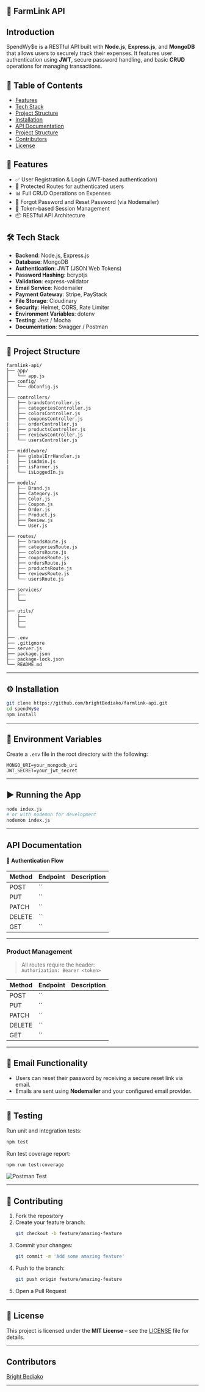 ## 💸 FarmLink API

## Introduction

SpendWy$e is a RESTful API built with **Node.js**, **Express.js**, and **MongoDB** that allows users to securely track their expenses. It features user authentication using **JWT**, secure password handling, and basic **CRUD** operations for managing transactions.

## 📌 Table of Contents

- [Features](#-features)
- [Tech Stack](#-tech-stack)
- [Project Structure](#-project-structure)
- [Installation](#-installation)
- [API Documentation](#-api-documentation)
- [Project Structure](#-project-structure)
- [Contributors](#-contributors)
- [License](#-license)

## 🚀 Features

- ✅ User Registration & Login (JWT-based authentication)
- 🔐 Protected Routes for authenticated users
- 📊 Full CRUD Operations on Expenses
- 🔁 Forgot Password and Reset Password (via Nodemailer)
- 🔄 Token-based Session Management
- 📦 RESTful API Architecture

## 🛠️ Tech Stack

- **Backend**: Node.js, Express.js
- **Database**: MongoDB
- **Authentication**: JWT (JSON Web Tokens)
- **Password Hashing**: bcryptjs
- **Validation**: express-validator
- **Email Service**: Nodemailer
- **Payment Gateway**: Stripe, PayStack
- **File Storage**: Cloudinary
- **Security**: Helmet, CORS, Rate Limiter
- **Environment Variables**: dotenv
- **Testing**: Jest / Mocha
- **Documentation**: Swagger / Postman

---

## 📁 Project Structure

```
farmlink-api/
├── app/
│   └── app.js
├── config/
│   └── dbConfig.js
│ 
├── controllers/
│   ├── brandsController.js
│   ├── categoriesController.js
│   ├── colorsController.js
│   ├── couponsController.js
|   ├── orderController.js
|   ├── productsController.js
|   ├── reviewsController.js
│   └── usersController.js
│
├── middleware/
|   ├── globalErrHandler.js
|   ├── isAdmin.js
|   ├── isFarmer.js
│   └── isLoggedIn.js
│ 
├── models/
│   ├── Brand.js
│   ├── Category.js
│   ├── Color.js
│   ├── Coupon.js
│   ├── Order.js
│   ├── Product.js
│   ├── Review.js
│   └── User.js
│ 
├── routes/
│   ├── brandsRoute.js
│   ├── categoriesRoute.js
│   ├── colorsRoute.js
│   ├── couponsRoute.js
│   ├── ordersRoute.js
│   ├── productsRoute.js
│   ├── reviewsRoute.js
│   └── usersRoute.js
│ 
├── services/
│   ├──
│   └──
│ 
├── utils/
│   ├──
│   ├──
│   └──
│ 
├── .env
├── .gitignore
├── server.js
├── package.json
├── package-lock.json
└── README.md
```

---

## ⚙️ Installation

```bash
git clone https://github.com/brightBediako/farmlink-api.git
cd spendWy$e
npm install
```

---

## 🧾 Environment Variables

Create a `.env` file in the root directory with the following:

```env
MONGO_URI=your_mongodb_uri
JWT_SECRET=your_jwt_secret
```

---

## ▶️ Running the App

```bash
node index.js
# or with nodemon for development
nodemon index.js
```

---

## API Documentation

#### 🔐 Authentication Flow

| Method | Endpoint | Description |
| ------ | -------- | ----------- |
| POST   | ``       |             |
| PUT    | ``       |             |
| PATCH  | ``       |             |
| DELETE | ``       |             |
| GET    | ``       |             |

---

### Product Management

> All routes require the header:  
> `Authorization: Bearer <token>`

| Method | Endpoint | Description |
| ------ | -------- | ----------- |
| POST   | ``       |             |
| PUT    | ``       |             |
| PATCH  | ``       |             |
| DELETE | ``       |             |
| GET    | ``       |             |

---

## 💌 Email Functionality

- Users can reset their password by receiving a secure reset link via email.
- Emails are sent using **Nodemailer** and your configured email provider.

---

## 🧪 Testing

Run unit and integration tests:

```bash
npm test
```

Run test coverage report:

```bash
npm run test:coverage
```

![Postman Test](public/image.png)

---

## 🤝 Contributing

1. Fork the repository
2. Create your feature branch:
   ```bash
   git checkout -b feature/amazing-feature
   ```
3. Commit your changes:
   ```bash
   git commit -m 'Add some amazing feature'
   ```
4. Push to the branch:
   ```bash
   git push origin feature/amazing-feature
   ```
5. Open a Pull Request

---

## 📄 License

This project is licensed under the **MIT License** – see the [LICENSE](LICENSE) file for details.

---

## Contributors

[Bright Bediako](bright.bediako.dev@gmail.com)

---
